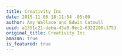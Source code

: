 ```yaml
---
title: Creativity Inc
date: 2015-11-08 18:11:54 -05:00
author: Amy Wallace and Edwin Catmull
uuid: a1351c21-deba-45a0-9ec2-6322200c1753
original_title: Creativity Inc
amazon: true
is_featured: true
---
```


